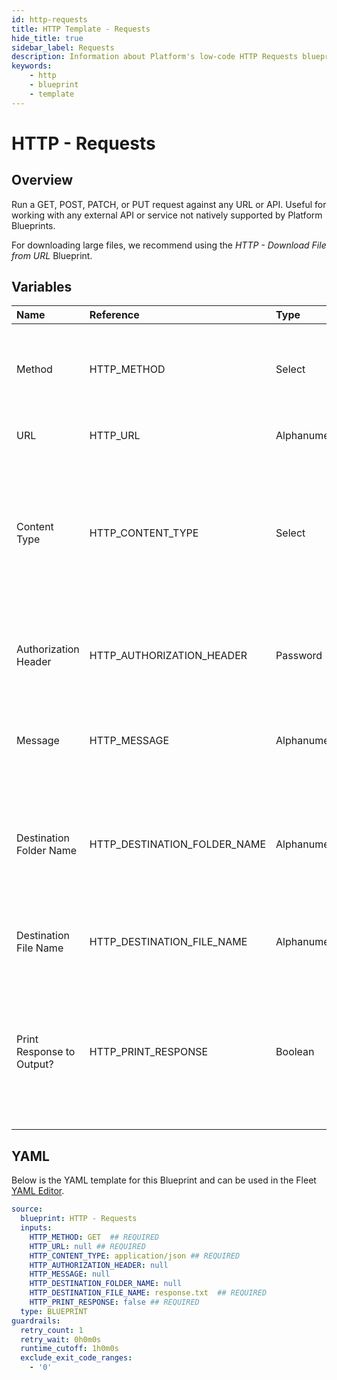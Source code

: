 ```yaml
---
id: http-requests
title: HTTP Template - Requests
hide_title: true
sidebar_label: Requests
description: Information about Platform's low-code HTTP Requests blueprint. Run a GET, POST, PATCH, or PUT request against any URL or API. 
keywords:
    - http
    - blueprint
    - template
---
```


# HTTP - Requests

## Overview
Run a GET, POST, PATCH, or PUT request against any URL or API. Useful for working with any external API or service not natively supported by Platform Blueprints.

For downloading large files, we recommend using the *HTTP - Download File from URL* Blueprint.

## Variables

| Name | Reference | Type | Required | Default | Options | Description |
|:-----|:----------|:-----|:---------|:--------|:--------|:------------|
| Method | HTTP_METHOD  | Select |:white_check_mark: | `GET` | `GET`,`POST`,`PUT`,`PATCH`, | Request method to use against the URL. Platform supports GET, POST, PUT, and PATCH. |
| URL | HTTP_URL  | Alphanumeric |:white_check_mark: | - | - | URL to run a request against. |
| Content Type | HTTP_CONTENT_TYPE  | Select |:white_check_mark: | `application/json` | `application/json`,`application/xml`,`text/plain`,`text/html`,`application/x-www-form-urlencoded`, | The type of content provided by the server. The API you run a request against may state that a specific content-type should be chosen. |
| Authorization Header | HTTP_AUTHORIZATION_HEADER  | Password |:heavy_minus_sign: | - | - | Credentials to access an API should be provided in the authorization header. |
| Message | HTTP_MESSAGE  | Alphanumeric |:heavy_minus_sign: | - | - | The data to be sent to the API. Also known as the body of the request. |
| Destination Folder Name | HTTP_DESTINATION_FOLDER_NAME  | Alphanumeric |:heavy_minus_sign: | - | - | The folder where the returned response should be stored. If left blank, defaults to the home directory. |
| Destination File Name | HTTP_DESTINATION_FILE_NAME  | Alphanumeric |:white_check_mark: | `response.txt` | - | The name of the file that the response should be generated to. |
| Print Response to Output? | HTTP_PRINT_RESPONSE  | Boolean |:white_check_mark: | `False` | - | If checked, the response will be printed to the log output in Platform. This is only recommended if the output is guaranteed to not have sensitive in it. |


## YAML
Below is the YAML template for this Blueprint and can be used in the Fleet [YAML Editor](../../reference/fleets/yaml-editor.md).
```yaml
source:
  blueprint: HTTP - Requests
  inputs:
    HTTP_METHOD: GET  ## REQUIRED
    HTTP_URL: null ## REQUIRED
    HTTP_CONTENT_TYPE: application/json ## REQUIRED
    HTTP_AUTHORIZATION_HEADER: null
    HTTP_MESSAGE: null
    HTTP_DESTINATION_FOLDER_NAME: null
    HTTP_DESTINATION_FILE_NAME: response.txt  ## REQUIRED
    HTTP_PRINT_RESPONSE: false ## REQUIRED
  type: BLUEPRINT
guardrails:
  retry_count: 1
  retry_wait: 0h0m0s
  runtime_cutoff: 1h0m0s
  exclude_exit_code_ranges:
    - '0'

```
